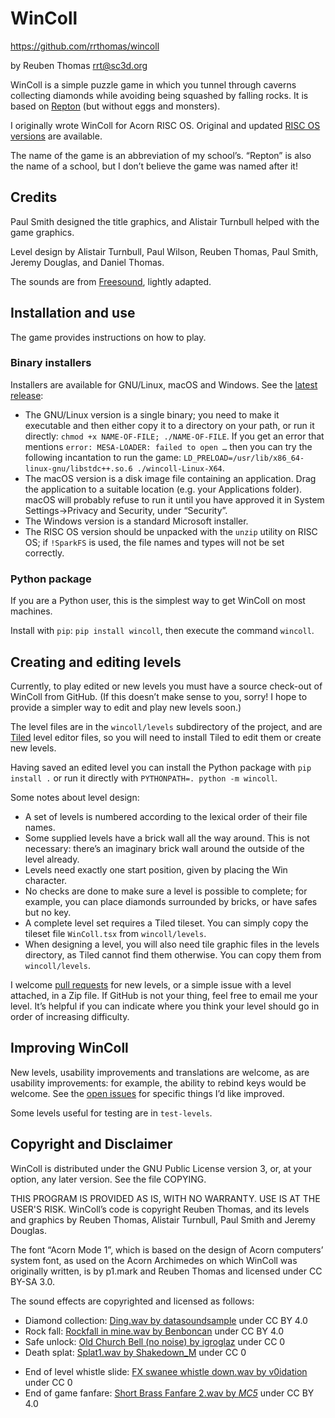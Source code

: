 # WinColl

https://github.com/rrthomas/wincoll  

by Reuben Thomas <rrt@sc3d.org>  

WinColl is a simple puzzle game in which you tunnel through caverns
collecting diamonds while avoiding being squashed by falling rocks. It is
based on [Repton](https://en.wikipedia.org/wiki/Repton_(video_game)) (but
without eggs and monsters).

I originally wrote WinColl for Acorn RISC OS. Original and updated [RISC OS
versions](<https://github.com/rrthomas/wincoll/RISC OS.md>) are available.

The name of the game is an abbreviation of my school’s. “Repton” is also the
name of a school, but I don’t believe the game was named after it!


## Credits

Paul Smith designed the title graphics, and Alistair Turnbull helped with
the game graphics.

Level design by Alistair Turnbull, Paul Wilson, Reuben Thomas, Paul Smith,
Jeremy Douglas, and Daniel Thomas.

The sounds are from [Freesound](https://freesound.org), lightly adapted.


## Installation and use
 
The game provides instructions on how to play.

### Binary installers

Installers are available for GNU/Linux, macOS and Windows. See the
[latest release](https://github.com/wincoll/releases):

* The GNU/Linux version is a single binary; you need to make it executable
  and then either copy it to a directory on your path, or run it directly:
  `chmod +x NAME-OF-FILE; ./NAME-OF-FILE`. If you get an error that mentions
  `error: MESA-LOADER: failed to open …` then you can try the following
  incantation to run the game:
  `LD_PRELOAD=/usr/lib/x86_64-linux-gnu/libstdc++.so.6 ./wincoll-Linux-X64`.
* The macOS version is a disk image file containing an application. Drag the
  application to a suitable location (e.g. your Applications folder). macOS
  will probably refuse to run it until you have approved it in System
  Settings→Privacy and Security, under “Security”.
* The Windows version is a standard Microsoft installer.
* The RISC OS version should be unpacked with the `unzip` utility on RISC
  OS; if `!SparkFS` is used, the file names and types will not be set
  correctly.

### Python package

If you are a Python user, this is the simplest way to get WinColl on most
machines.

Install with `pip`: `pip install wincoll`, then execute the command
`wincoll`.


## Creating and editing levels

Currently, to play edited or new levels you must have a source check-out of
WinColl from GitHub. (If this doesn’t make sense to you, sorry! I hope to
provide a simpler way to edit and play new levels soon.)

The level files are in the `wincoll/levels` subdirectory of the project, and
are [Tiled](https://www.mapeditor.org/) level editor files, so you will need
to install Tiled to edit them or create new levels.

Having saved an edited level you can install the Python package with
`pip install .` or run it directly with `PYTHONPATH=. python -m wincoll`.

Some notes about level design:

+ A set of levels is numbered according to the lexical order of their file
  names.
+ Some supplied levels have a brick wall all the way around. This is not
  necessary: there’s an imaginary brick wall around the outside of the level
  already.
+ Levels need exactly one start position, given by placing the Win
  character.
+ No checks are done to make sure a level is possible to complete; for
  example, you can place diamonds surrounded by bricks, or have safes but no
  key.
+ A complete level set requires a Tiled tileset. You can simply copy the
  tileset file `WinColl.tsx` from `wincoll/levels`.
+ When designing a level, you will also need tile graphic files in the
  levels directory, as Tiled cannot find them otherwise. You can copy them
  from `wincoll/levels`.

I welcome [pull requests](https://github.com/rrthomas/wincoll/pulls) for new
levels, or a simple issue with a level attached, in a Zip file. If GitHub is
not your thing, feel free to email me your level. It’s helpful if you can
indicate where you think your level should go in order of increasing
difficulty.


## Improving WinColl

New levels, usability improvements and translations are welcome, as are
usability improvements: for example, the ability to rebind keys would be
welcome. See the [open issues](https://github.com/rrthomas/wincoll/) for
specific things I’d like improved.

Some levels useful for testing are in `test-levels`.


## Copyright and Disclaimer

WinColl is distributed under the GNU Public License version 3, or, at your
option, any later version. See the file COPYING.

THIS PROGRAM IS PROVIDED AS IS, WITH NO WARRANTY. USE IS AT THE USER'S RISK.
WinColl’s code is copyright Reuben Thomas, and its levels and graphics by
Reuben Thomas, Alistair Turnbull, Paul Smith and Jeremy Douglas.

The font “Acorn Mode 1”, which is based on the design of Acorn computers’
system font, as used on the Acorn Archimedes on which WinColl was originally
written, is by p1.mark and Reuben Thomas and licensed under CC BY-SA 3.0.

The sound effects are copyrighted and licensed as follows:

+ Diamond collection:
  [Ding.wav by datasoundsample](https://freesound.org/s/638638/) under CC
  BY 4.0
+ Rock fall:
  [Rockfall in mine.wav by Benboncan](https://freesound.org/s/60085/) under
  CC BY 4.0
+ Safe unlock:
  [Old Church Bell (no noise) by igroglaz](https://freesound.org/s/633208/)
  under CC 0
+ Death splat:
  [Splat1.wav by Shakedown_M](https://freesound.org/s/685205/) under CC 0
* End of level whistle slide:
  [FX swanee whistle down.wav by v0idation](https://freesound.org/s/497093/)
  under CC 0
* End of game fanfare:
  [Short Brass Fanfare 2.wav by _MC5_](https://freesound.org/s/524848/)
  under CC BY 4.0
